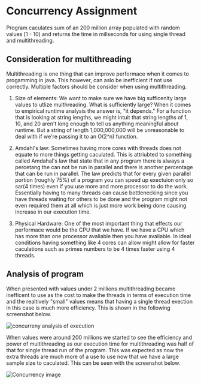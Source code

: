 # Concurrency Assignment

Program caculates sum of an 200 million array populated with random values [1 - 10)
and returns the time in millseconds for using single thread and multithreading.

## Consideration for multithreading
Multithreading is one thing that can improve performace when it comes to progamming in java. This however, can aslo be inefficient if not use correctly. Multiple factors should be consider when using multithreading.

1. Size of elements: We want to make sure we have big sufficenlty large values to utlize multhreading. What is sufficiently large? When it comes to empirical runtime analysis the answer is, "it depends." For a function that is looking at string lengths, we might intuit that string lengths of 1, 10, and 20 aren't long enough to tell us anything meaningful about runtime. But a string of length 1,000,000,000 will be unreasonable to deal with if we're passing it to an O(2^n) function.

2. Amdahl's law: Sometimes having more cores with threads does not equate to more things getting caculated. This is attriubted to something called Amdahal's
law that state that in any program there is always a percetang the can not be run in parallel and there is another percentage that can be run
in parallel. The law predicts that for every given parallel portion (roughly 75%) of a program you can speed up exectuion only so sar(4 times) even if you use more and more processor to do the work. Essentially having to many threads can cause bottlenecking since you have threads waiting for others to be done and the program might not even required them at all which is just more work being done causing increase in our execution time.

3. Physical Hardware: One of the most important thing that effects our performace would be the CPU that we have. If we have a CPU which has more than one processor avaliable then you have avaliable. In ideal conditions having something like 4 cores can allow might allow for faster caculations such as primes numbers to be 4 times faster using 4 threads.

## Analysis of program
When presented with values under 2 millions multithreading became inefficent to use as the cost to make the threads in terms of execution time and the realtively "small" values
means that having a single thread exection in this case is much more efficiency. This is shown in the following screenshot below.

![concurreny analysis of execution](https://user-images.githubusercontent.com/51206691/86875801-566dc400-c0b1-11ea-830c-43cfe6ab40d5.PNG)


When values were around 200 millions we started to see the efficiency and power of multithreading as our execution time for multithreading was half of that for single thread run of the program. This was expected as now the extra threads are much more of a use to use now that we have a large sample size to caculated. This can be seen with the screenshot below.

![Concurrency image](https://user-images.githubusercontent.com/51206691/86876335-7e115c00-c0b2-11ea-86b4-6f7dcdbf2f8e.PNG)
